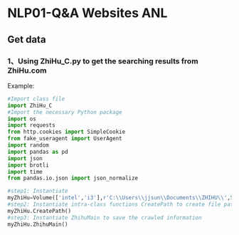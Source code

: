 # NLP01-Q&A Websites ANL
## Get data 

### 1、Using ZhiHu_C.py to get the searching results from ZhiHu.com

Example:

```python
#Import class file
import ZhiHu_C
#Import the necessary Python package
import os
import requests
from http.cookies import SimpleCookie
from fake_useragent import UserAgent
import random
import pandas as pd
import json
import brotli
import time
from pandas.io.json import json_normalize

#step1: Instantiate 
myZhiHu=Volume(['intel','i3'],r'C:\\Users\\jjsun\\Documents\\ZHIHU\\',5,['general','column'])
#step2: Instantiate intra-class functions CreatePath to create file paths
myZhiHu.CreatePath()
#step3: Instantiate ZhihuMain to save the crawled information
myZhiHu.ZhihuMain()
```
